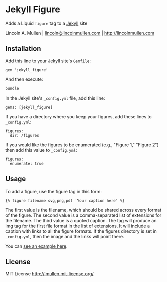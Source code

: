 # Jekyll Figure

Adds a Liquid `figure` tag to a [Jekyll][] site

Lincoln A. Mullen | lincoln@lincolnmullen.com | http://lincolnmullen.com

## Installation

Add this line to your Jekyll site's `Gemfile`:

    gem 'jekyll_figure'

And then execute:

    bundle

In the Jekyll site's `_config.yml` file, add this line:

    gems: [jekyll_figure]

If you have a directory where you keep your figures, add these lines to
`_config.yml`:

    figures:
      dir: /figures

If you would like the figures to be enumerated (e.g., "Figure 1," "Figure 
2") then add this value to `_config.yml`:

    figures:
      enumerate: true

## Usage

To add a figure, use the figure tag in this form:

    {% figure filename svg,png,pdf 'Your caption here' %}

The first value is the filename, which should be shared across every
format of the figure. The second value is a comma-separated list of
extensions for the filename. The third value is a quoted caption. The
tag will produce an img tag for the first file format in the list of
extensions. It will include a caption with links to all the figure
formats. If the figures directory is set in `_config.yml`, then the
image and the links will point there.

You can [see an example here][].


## License

MIT License <http://lmullen.mit-license.org/>

  [Jekyll]: http://jekyllrb.com/
  [see an example here]: http://lincolnmullen.com/blog/a-figure-plugin-for-jekyll/

